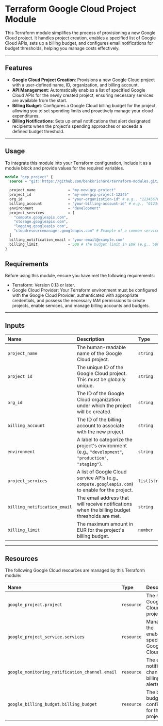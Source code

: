 # Terraform Google Cloud Project Module

This Terraform module simplifies the process of provisioning a new Google Cloud project. It handles project creation, enables a specified list of Google Cloud APIs, sets up a billing budget, and configures email notifications for budget thresholds, helping you manage costs effectively.

---

## Features

* **Google Cloud Project Creation**: Provisions a new Google Cloud project with a user-defined name, ID, organization, and billing account.
* **API Management**: Automatically enables a list of specified Google Cloud APIs for the newly created project, ensuring necessary services are available from the start.
* **Billing Budget**: Configures a Google Cloud billing budget for the project, allowing you to set spending limits and proactively manage your cloud expenditures.
* **Billing Notifications**: Sets up email notifications that alert designated recipients when the project's spending approaches or exceeds a defined budget threshold.

---

## Usage

To integrate this module into your Terraform configuration, include it as a module block and provide values for the required variables.

```terraform
module "gcp_project" {
  source = "git::https://github.com/benkorichard/terraform-modules.git//gcp//project?ref=v0.0.1"

  project_name               = "my-new-gcp-project"
  project_id                 = "my-new-gcp-project-12345"
  org_id                     = "your-organization-id" # e.g., "123456789012"
  billing_account            = "your-billing-account-id" # e.g., "012345-ABCDEF-GHIJKL"
  environment                = "development"
  project_services           = [
    "compute.googleapis.com",
    "storage.googleapis.com",
    "logging.googleapis.com",
    "cloudresourcemanager.googleapis.com" # Example of a common service
  ]
  billing_notification_email = "your-email@example.com"
  billing_limit              = 500 # The budget limit in EUR (e.g., 500 will set a budget of 500 EUR)
}
```

## Requirements
Before using this module, ensure you have met the following requirements:

* Terraform: Version 0.13 or later.
* Google Cloud Provider: Your Terraform environment must be configured with the Google Cloud Provider, authenticated with appropriate credentials, and possess the necessary IAM permissions to create projects, enable services, and manage billing accounts and budgets.

---

## Inputs

| Name                           | Description                                                                 | Type           | Default | Required |
| :----------------------------- | :-------------------------------------------------------------------------- | :------------- | :------ | :------- |
| `project_name`                 | The human-readable name of the Google Cloud project.                        | `string`       | n/a     | yes      |
| `project_id`                   | The unique ID of the Google Cloud project. This must be globally unique.    | `string`       | n/a     | yes      |
| `org_id`                       | The ID of the Google Cloud organization under which the project will be created. | `string`       | n/a     | yes      |
| `billing_account`              | The ID of the billing account to associate with the new project.            | `string`       | n/a     | yes      |
| `environment`                  | A label to categorize the project's environment (e.g., `"development"`, `"production"`, `"staging"`). | `string`       | n/a     | yes      |
| `project_services`             | A list of Google Cloud service APIs (e.g., `compute.googleapis.com`) to enable for the project. | `list(string)` | `[]`    | yes      |
| `billing_notification_email`   | The email address that will receive notifications when the billing budget thresholds are met. | `string`       | n/a     | yes      |
| `billing_limit`                | The maximum amount in EUR for the project's billing budget.                 | `number`       | n/a     | yes      |


---

## Resources

The following Google Cloud resources are managed by this Terraform module:

| Name                                           | Type       | Description                                              |
| :--------------------------------------------- | :--------- | :------------------------------------------------------- |
| `google_project.project`                       | `resource` | The main Google Cloud project.                           |
| `google_project_service.services`              | `resource` | Manages the enabling of specified Google Cloud APIs.     |
| `google_monitoring_notification_channel.email` | `resource` | The email notification channel for billing alerts.       |
| `google_billing_budget.billing_budget`         | `resource` | The billing budget configured for the project.           |